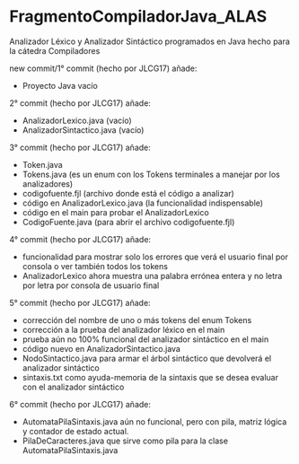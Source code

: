 FragmentoCompiladorJava_ALAS
============================

Analizador Léxico y Analizador Sintáctico programados en Java hecho para la cátedra Compiladores

new commit/1° commit (hecho por JLCG17) añade:
* Proyecto Java vacío

2° commit (hecho por JLCG17) añade:
* AnalizadorLexico.java (vacío)
* AnalizadorSintactico.java (vacío)

3° commit (hecho por JLCG17) añade:
* Token.java
* Tokens.java (es un enum con los Tokens terminales a manejar por los analizadores)
* codigofuente.fjl (archivo donde está el código a analizar)
* código en AnalizadorLexico.java (la funcionalidad indispensable)
* código en el main para probar el AnalizadorLexico
* CodigoFuente.java (para abrir el archivo codigofuente.fjl)

4° commit (hecho por JLCG17) añade:
* funcionalidad para mostrar solo los errores que verá el usuario final por consola o ver también todos los tokens
* AnalizadorLexico ahora muestra una palabra errónea entera y no letra por letra por consola de usuario final

5° commit (hecho por JLCG17) añade:
* corrección del nombre de uno o más tokens del enum Tokens
* corrección a la prueba del analizador léxico en el main
* prueba aún no 100% funcional del analizador sintáctico en el main
* código nuevo en AnalizadorSintactico.java
* NodoSintactico.java para armar el árbol sintáctico que devolverá el analizador sintáctico
* sintaxis.txt como ayuda-memoria de la sintaxis que se desea evaluar con el analizador sintáctico

6° commit (hecho por JLCG17) añade:
* AutomataPilaSintaxis.java aún no funcional, pero con pila, matriz lógica y contador de estado actual.
* PilaDeCaracteres.java que sirve como pila para la clase AutomataPilaSintaxis.java